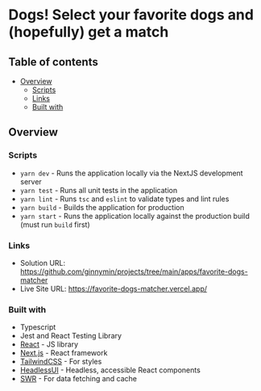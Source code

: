 # Dogs! Select your favorite dogs and (hopefully) get a match

## Table of contents

- [Overview](#overview)
  - [Scripts](#scripts)
  - [Links](#links)
  - [Built with](#built-with)

## Overview

### Scripts

- `yarn dev` - Runs the application locally via the NextJS development server
- `yarn test` - Runs all unit tests in the application
- `yarn lint` - Runs `tsc` and `eslint` to validate types and lint rules
- `yarn build` - Builds the application for production
- `yarn start` - Runs the application locally against the production build (must run `build` first)

### Links

- Solution URL: https://github.com/ginnymin/projects/tree/main/apps/favorite-dogs-matcher
- Live Site URL: https://favorite-dogs-matcher.vercel.app/

### Built with

- Typescript
- Jest and React Testing Library
- [React](https://reactjs.org/) - JS library
- [Next.js](https://nextjs.org/) - React framework
- [TailwindCSS](https://tailwindcss.com/) - For styles
- [HeadlessUI](https://headlessui.com/) - Headless, accessible React components
- [SWR](https://swr.vercel.app/) - For data fetching and cache

